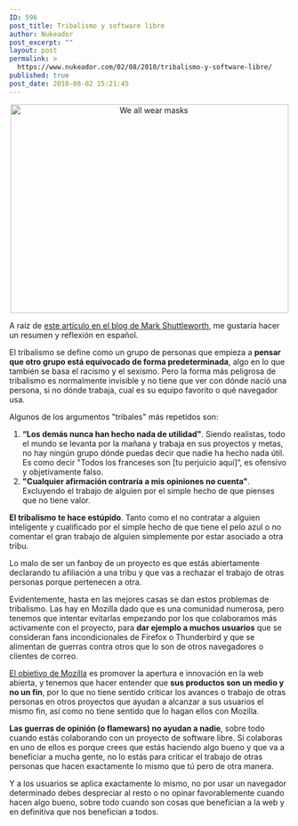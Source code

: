 ```yaml
---
ID: 596
post_title: Tribalismo y software libre
author: Nukeador
post_excerpt: ""
layout: post
permalink: >
  https://www.nukeador.com/02/08/2010/tribalismo-y-software-libre/
published: true
post_date: 2010-08-02 15:21:45
---
```

<p style="text-align: center;"><a title="We all wear masks por rumpleteaser, en Flickr" href="http://www.flickr.com/photos/rumpleteaser/2459925071/"><img class="aligncenter" src="http://farm3.static.flickr.com/2198/2459925071_74a390675b.jpg" alt="We all wear masks" width="500" height="375" /></a></p>
A raíz de <a href="http://www.markshuttleworth.com/archives/439">este artículo en el blog de Mark Shuttleworth</a>, me gustaría hacer un resumen y reflexión en español.

El tribalismo se define como un grupo de personas que empieza a <strong>pensar que otro grupo está equivocado de forma predeterminada</strong>, algo en lo que también se basa el racismo y el sexismo. Pero la forma más peligrosa de tribalismo es normalmente invisible y no tiene que ver con dónde nació una persona, si no dónde trabaja, cual es su equipo favorito o qué navegador usa.

Algunos de los argumentos "tribales" más repetidos son:
<ol>
	<li><strong>“Los demás nunca han hecho nada de utilidad"</strong>. Siendo realistas, todo el mundo se levanta por la mañana y trabaja en sus proyectos y metas, no hay ningún grupo dónde puedas decir que nadie ha hecho nada útil. Es como decir "Todos los franceses son [tu perjuicio aquí]“, es ofensivo y objetivamente falso.</li>
	<li><strong>"Cualquier afirmación contraría a mis opiniones no cuenta"</strong>. Excluyendo el trabajo de alguien por el simple hecho de que pienses que no tiene valor.</li>
</ol>
<strong>El </strong><strong>tribalismo te hace estúpido</strong>. Tanto como el no contratar a alguien inteligente y cualificado por el simple hecho de que tiene el pelo azul o no comentar el gran trabajo de alguien simplemente por estar asociado a otra tribu.

Lo malo de ser un fanboy de un proyecto es que estás abiertamente declarando tu afiliación a una tribu y que vas a rechazar el trabajo de otras personas porque pertenecen a otra.

Evidentemente, hasta en las mejores casas se dan estos problemas de tribalismo. Las hay en Mozilla dado que es una comunidad numerosa, pero tenemos que intentar evitarlas empezando por los que colaboramos más activamente con el proyecto, para <strong>dar ejemplo a muchos usuarios</strong> que se consideran fans incondicionales de Firefox o Thunderbird y que se alimentan de guerras contra otros que lo son de otros navegadores o clientes de correo.

<a href="http://www.mozilla.org/about/manifesto.es.html">El objetivo de Mozilla</a> es promover la apertura e innovación en la web abierta, y tenemos que hacer entender que <strong>sus productos son un medio y no un fin</strong>, por lo que no tiene sentido criticar los avances o trabajo de otras personas en otros proyectos que ayudan a alcanzar a sus usuarios el mismo fin, así como no tiene sentido que lo hagan ellos con Mozilla.

<strong>Las guerras de opinión (o flamewars) no ayudan a nadie</strong>, sobre todo cuando estás colaborando con un proyecto de software libre. Si colaboras en uno de ellos es porque crees que estás haciendo algo bueno y que va a beneficiar a mucha gente, no lo estás para criticar el trabajo de otras personas que hacen exactamente lo mismo que tú pero de otra manera.

Y a los usuarios se aplica exactamente lo mismo, no por usar un navegador determinado debes despreciar al resto o no opinar favorablemente cuando hacen algo bueno, sobre todo cuando son cosas que benefician a la web y en definitiva que nos benefician a todos.